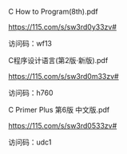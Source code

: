C How to Program(8th).pdf

https://115.com/s/sw3rd0y33zv#

访问码：wf13

C程序设计语言(第2版·新版).pdf

https://115.com/s/sw3rd0m33zv#

访问码：h760

C Primer Plus 第6版 中文版.pdf

https://115.com/s/sw3rd0533zv#

访问码：udc1